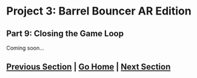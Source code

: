 # Project 3: Barrel Bouncer AR Edition

## Part 9: Closing the Game Loop

Coming soon...

## [Previous Section](../gameplay-mode) | [Go Home](..) | [Next Section](../share-react)
